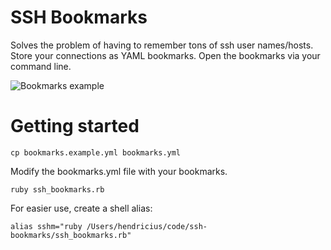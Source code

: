 # SSH Bookmarks
Solves the problem of having to remember tons of ssh user names/hosts. Store
your connections as YAML bookmarks. Open the bookmarks via your command line.

![Bookmarks example](http://i.imgur.com/Tfug9q3.png)

# Getting started

    cp bookmarks.example.yml bookmarks.yml

Modify the bookmarks.yml file with your bookmarks.

    ruby ssh_bookmarks.rb

For easier use, create a shell alias:

    alias sshm="ruby /Users/hendricius/code/ssh-bookmarks/ssh_bookmarks.rb"
